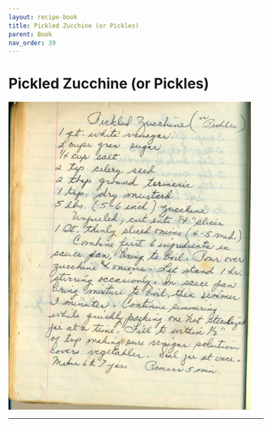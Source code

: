 ```yaml
---
layout: recipe-book
title: Pickled Zucchine (or Pickles)
parent: Book
nav_order: 39
---
```


# Pickled Zucchine (or Pickles)
![Pickled Zucchine (or Pickles)](/recipe-images/pages/page-39.jpg)

---
